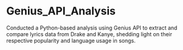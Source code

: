 # Genius_API_Analysis
Conducted a Python-based analysis using Genius API to extract and compare lyrics data from Drake and Kanye, shedding light on their respective popularity and language usage in songs.
